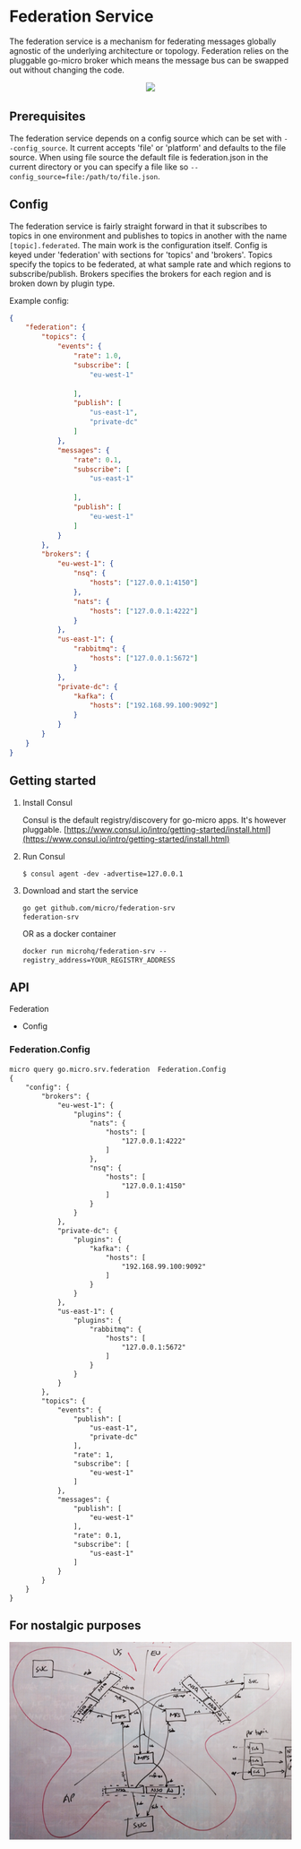 # Federation Service

The federation service is a mechanism for federating messages globally agnostic of the underlying architecture or topology. 
Federation relies on the pluggable go-micro broker which means the message bus can be swapped out without changing the code.

<p align="center">
  <img src="federation.png" />
</p>

## Prerequisites

The federation service depends on a config source which can be set with `--config_source`. It current accepts 'file' or 'platform' 
and defaults to the file source. When using file source the default file is federation.json in the current directory or 
you can specify a file like so `--config_source=file:/path/to/file.json`.

## Config

The federation service is fairly straight forward in that it subscribes to topics in one environment and publishes to 
topics in another with the name `[topic].federated`. The main work is the configuration itself. Config is keyed 
under 'federation' with sections for 'topics' and  'brokers'. Topics specify the topics to be federated, at what sample rate 
and which regions to subscribe/publish. Brokers specifies the brokers for each region and is broken down by plugin type. 

Example config:

```json
{
	"federation": {
		"topics": {
			"events": {
				"rate": 1.0,
				"subscribe": [
					"eu-west-1"

				],
				"publish": [
					"us-east-1",
					"private-dc"
				]
			},
			"messages": {
				"rate": 0.1,
				"subscribe": [
					"us-east-1"

				],
				"publish": [
					"eu-west-1"
				]
			}
		},
		"brokers": {
			"eu-west-1": {
				"nsq": {
					"hosts": ["127.0.0.1:4150"]
				},
				"nats": {
					"hosts": ["127.0.0.1:4222"]
				}
			},
			"us-east-1": {
				"rabbitmq": {
					"hosts": ["127.0.0.1:5672"]
				}
			},
			"private-dc": {
				"kafka": {
					"hosts": ["192.168.99.100:9092"]
				}
			}
		}
	}
}
```

## Getting started

1. Install Consul

	Consul is the default registry/discovery for go-micro apps. It's however pluggable.
	[https://www.consul.io/intro/getting-started/install.html](https://www.consul.io/intro/getting-started/install.html)

2. Run Consul
	```
	$ consul agent -dev -advertise=127.0.0.1
	```

3. Download and start the service

	```shell
	go get github.com/micro/federation-srv
	federation-srv
	```

	OR as a docker container

	```shell
	docker run microhq/federation-srv --registry_address=YOUR_REGISTRY_ADDRESS
	```

## API

Federation
- Config

### Federation.Config

```shell
micro query go.micro.srv.federation  Federation.Config
{
	"config": {
		"brokers": {
			"eu-west-1": {
				"plugins": {
					"nats": {
						"hosts": [
							"127.0.0.1:4222"
						]
					},
					"nsq": {
						"hosts": [
							"127.0.0.1:4150"
						]
					}
				}
			},
			"private-dc": {
				"plugins": {
					"kafka": {
						"hosts": [
							"192.168.99.100:9092"
						]
					}
				}
			},
			"us-east-1": {
				"plugins": {
					"rabbitmq": {
						"hosts": [
							"127.0.0.1:5672"
						]
					}
				}
			}
		},
		"topics": {
			"events": {
				"publish": [
					"us-east-1",
					"private-dc"
				],
				"rate": 1,
				"subscribe": [
					"eu-west-1"
				]
			},
			"messages": {
				"publish": [
					"eu-west-1"
				],
				"rate": 0.1,
				"subscribe": [
					"us-east-1"
				]
			}
		}
	}
}
```

## For nostalgic purposes

<p align="center">
  <img src="butterfly.png" />
</>
